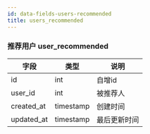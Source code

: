 ```yaml
---
id: data-fields-users-recommended
title: users_recommended
---
```


### 推荐用户 user_recommended

| 字段 | 类型 | 说明 |
| ------ | ------ | ------ |
| id | int | 自增id |
| user_id | int | 被推荐人 |
| created_at | timestamp | 创建时间 |
| updated_at | timestamp | 最后更新时间 |
